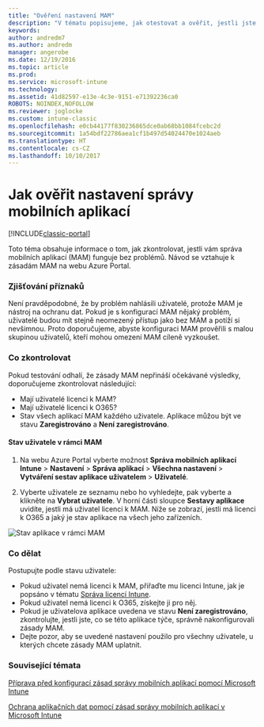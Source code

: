 ```yaml
---
title: "Ověření nastavení MAM"
description: "V tématu popisujeme, jak otestovat a ověřit, jestli jste správně nastavili zásady MAM a ty fungují podle očekávání."
keywords: 
author: andredm7
ms.author: andredm
manager: angerobe
ms.date: 12/19/2016
ms.topic: article
ms.prod: 
ms.service: microsoft-intune
ms.technology: 
ms.assetid: 41d82597-e13e-4c3e-9151-e71392236ca0
ROBOTS: NOINDEX,NOFOLLOW
ms.reviewer: joglocke
ms.custom: intune-classic
ms.openlocfilehash: e0cb44177f830236865dce0ab68bb1084fcebc2d
ms.sourcegitcommit: 1a54bdf22786aea1cf1b497d54024470e1024aeb
ms.translationtype: HT
ms.contentlocale: cs-CZ
ms.lasthandoff: 10/10/2017
---
```

# <a name="validating-your-mobile-application-management-setup"></a>Jak ověřit nastavení správy mobilních aplikací

[!INCLUDE[classic-portal](../includes/classic-portal.md)]

Toto téma obsahuje informace o tom, jak zkontrolovat, jestli vám správa mobilních aplikací (MAM) funguje bez problémů. Návod se vztahuje k zásadám MAM na webu Azure Portal.

### <a name="checking-for-symptoms"></a>Zjišťování příznaků
Není pravděpodobné, že by problém nahlásili uživatelé, protože MAM je nástroj na ochranu dat. Pokud je s konfigurací MAM nějaký problém, uživatelé budou mít stejně neomezený přístup jako bez MAM a potíží si nevšimnou. Proto doporučujeme, abyste konfiguraci MAM prověřili s malou skupinou uživatelů, kteří mohou omezení MAM cíleně vyzkoušet.


### <a name="what-to-check"></a>Co zkontrolovat

Pokud testování odhalí, že zásady MAM nepřináší očekávané výsledky, doporučujeme zkontrolovat následující:

- Mají uživatelé licenci k MAM?
- Mají uživatelé licenci k O365?
- Stav všech aplikací MAM každého uživatele. Aplikace můžou být ve stavu **Zaregistrováno** a **Není zaregistrováno**.

#### <a name="user-mam-status"></a>Stav uživatele v rámci MAM
1. Na webu Azure Portal vyberte možnost **Správa mobilních aplikací Intune** > **Nastavení** > **Správa aplikací** > **Všechna nastavení** > **Vytváření sestav aplikace uživatelem** > **Uživatelé**.

2. Vyberte uživatele ze seznamu nebo ho vyhledejte, pak vyberte a klikněte na **Vybrat uživatele**. V horní části sloupce **Sestavy aplikace** uvidíte, jestli má uživatel licenci k MAM. Níže se zobrazí, jestli má licenci k O365 a jaký je stav aplikace na všech jeho zařízeních.

![Stav aplikace v rámci MAM](..\media\ts-mam-user-apps.png)

### <a name="what-to-do"></a>Co dělat
Postupujte podle stavu uživatele:

- Pokud uživatel nemá licenci k MAM, přiřaďte mu licenci Intune, jak je popsáno v tématu [Správa licencí Intune](/intune/setup-steps).
- Pokud uživatel nemá licenci k O365, získejte ji pro něj.
- Pokud je uživatelova aplikace uvedena ve stavu **Není zaregistrováno**, zkontrolujte, jestli jste, co se této aplikace týče, správně nakonfigurovali zásady MAM.
- Dejte pozor, aby se uvedené nastavení použilo pro všechny uživatele, u kterých chcete zásady MAM uplatnit.

### <a name="see-also"></a>Související témata
[Příprava před konfigurací zásad správy mobilních aplikací pomocí Microsoft Intune](..\deploy-use\get-ready-to-configure-mobile-app-management-policies-with-microsoft-intune.md)

[Ochrana aplikačních dat pomocí zásad správy mobilních aplikací v Microsoft Intune](..\deploy-use\protect-app-data-using-mobile-app-management-policies-with-microsoft-intune.md)
